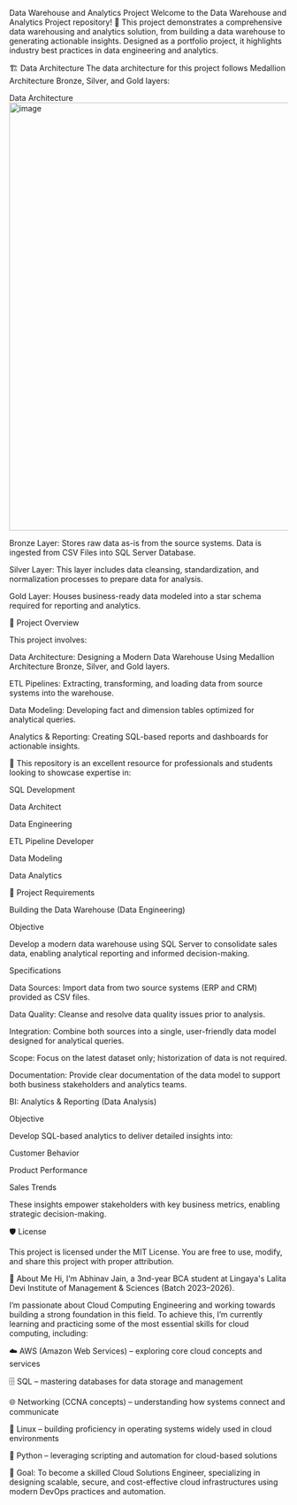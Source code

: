 Data Warehouse and Analytics Project
Welcome to the Data Warehouse and Analytics Project repository! 🚀
This project demonstrates a comprehensive data warehousing and analytics solution, from building a data warehouse to generating actionable insights. Designed as a portfolio project, it highlights industry best practices in data engineering and analytics.

🏗️ Data Architecture
The data architecture for this project follows Medallion Architecture Bronze, Silver, and Gold layers: 

Data Architecture<img width="1521" height="774" alt="image" src="https://github.com/user-attachments/assets/e1da13c5-f58d-4da9-b206-562ef22e0bac" />



Bronze Layer: Stores raw data as-is from the source systems. Data is ingested from CSV Files into SQL Server Database.

Silver Layer: This layer includes data cleansing, standardization, and normalization processes to prepare data for analysis.

Gold Layer: Houses business-ready data modeled into a star schema required for reporting and analytics.

📖 Project Overview

This project involves:

Data Architecture: Designing a Modern Data Warehouse Using Medallion Architecture Bronze, Silver, and Gold layers.

ETL Pipelines: Extracting, transforming, and loading data from source systems into the warehouse.

Data Modeling: Developing fact and dimension tables optimized for analytical queries.

Analytics & Reporting: Creating SQL-based reports and dashboards for actionable insights.

🎯 This repository is an excellent resource for professionals and students looking to showcase expertise in:

SQL Development

Data Architect

Data Engineering

ETL Pipeline Developer

Data Modeling

Data Analytics


🚀 Project Requirements

Building the Data Warehouse (Data Engineering)

Objective

Develop a modern data warehouse using SQL Server to consolidate sales data, enabling analytical reporting and informed decision-making.

Specifications

Data Sources: Import data from two source systems (ERP and CRM) provided as CSV files.

Data Quality: Cleanse and resolve data quality issues prior to analysis.

Integration: Combine both sources into a single, user-friendly data model designed for analytical queries.

Scope: Focus on the latest dataset only; historization of data is not required.

Documentation: Provide clear documentation of the data model to support both business stakeholders and analytics teams.

BI: Analytics & Reporting (Data Analysis)

Objective

Develop SQL-based analytics to deliver detailed insights into:

Customer Behavior

Product Performance

Sales Trends

These insights empower stakeholders with key business metrics, enabling strategic decision-making.

🛡️ License

This project is licensed under the MIT License. You are free to use, modify, and share this project with proper attribution.

🌟 About Me
Hi, I’m Abhinav Jain, a 3nd-year BCA student at Lingaya's Lalita Devi Institute of Management & Sciences (Batch 2023–2026).

I’m passionate about Cloud Computing Engineering and working towards building a strong foundation in this field. To achieve this, I’m currently learning and practicing some of the most essential skills for cloud computing, including:

☁️ AWS (Amazon Web Services) – exploring core cloud concepts and services

🗄️ SQL – mastering databases for data storage and management

🌐 Networking (CCNA concepts) – understanding how systems connect and communicate

🐧 Linux – building proficiency in operating systems widely used in cloud environments

🐍 Python – leveraging scripting and automation for cloud-based solutions

🎯 Goal: To become a skilled Cloud Solutions Engineer, specializing in  designing scalable, secure, and cost-effective cloud infrastructures using 
   modern DevOps practices and automation.
